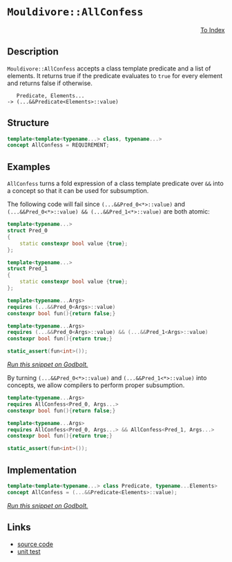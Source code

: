 <!-- Copyright 2024 Feng Mofan
SPDX-License-Identifier: Apache-2.0 -->

# `Mouldivore::AllConfess`

<p style='text-align: right;'><a href="../../../index.md#concepts-mouldivore-conceptualization">To Index</a></p>

## Description

`Mouldivore::AllConfess` accepts a class template predicate and a list of elements.
It returns true if the predicate evaluates to `true` for every element and returns false if otherwise.

<pre><code>   Predicate, Elements...
-> (...&&Predicate&lt;Elements&gt;::value)</code></pre>

## Structure

```C++
template<template<typename...> class, typename...>
concept AllConfess = REQUIREMENT;
```

## Examples

`AllConfess` turns a fold expression of a class template predicate over `&&` into a concept so that it can be used for subsumption.

The following code will fail since `(...&&Pred_0<*>::value)` and `(...&&Pred_0<*>::value) && (...&&Pred_1<*>::value)` are both atomic:

```C++
template<typename...>
struct Pred_0
{
    static constexpr bool value {true};
};

template<typename...>
struct Pred_1
{
    static constexpr bool value {true};
};

template<typename...Args>
requires (...&&Pred_0<Args>::value)
constexpr bool fun(){return false;}

template<typename...Args>
requires (...&&Pred_0<Args>::value) && (...&&Pred_1<Args>::value)
constexpr bool fun(){return true;}

static_assert(fun<int>());
```

[*Run this snippet on Godbolt.*](https://godbolt.org/#z:OYLghAFBqd5QCxAYwPYBMCmBRdBLAF1QCcAaPECAMzwBtMA7AQwFtMQByARg9KtQYEAysib0QXACx8BBAKoBnTAAUAHpwAMvAFYTStJg1DIApACYAQuYukl9ZATwDKjdAGFUtAK4sGIMwDspK4AMngMmAByPgBGmMT%2BXKQADqgKhE4MHt6%2BeqnpjgJhEdEscQlJdpgOmUIETMQE2T5%2BgbaY9oUMdQ0ExVGx8Ym29Y3NuZWjfeEDZUNcAJS2qF7EyOwcBJgsyQZbJgDMbgQAnsmMrJgAdDeH2CYaAIIKBMReDgDUysSY6AD6GgejxMASsTw%2BEI%2BLyYjmQHzQDBemFUyWIHxiqE8HwAbmIvJgPiCLK98SCACKHMHAgIUg5UoFbHZ7TCHY5nC5sG5XO5Al5vT7fX5/LhAolAyFQ%2Bqw%2BECJEotEYrG47wEokklk0ymizV00VPRm7GEso6nc7MTk3R7EYAKHlPH4ARy8eB%2BCg%2BEC55gAbN7Bf9AUcrTa7iAQMr8QsgQi5aj0ZjaB8qF4GBBI6CfgRVgxE2IlFrNU8GdtDfsTezzddLdbbQd7vbME6XZg3R7bmYfe2/QDWUGa9hQ%2BHMAtCe3ve7PaPOz9/iLA9WQ2G8UOo7KtvK41ikym0xYM1mPur8xTC09obC/kwFEpGtRk6zwgQ7qnI3SOEtaJwAKy8PwcLSkVBODcaxrChFY1lVMwDh4UgCE0N8lgAaxAT8vSuAAOL0pE/AIvUkABOA5cKg/ROEkXgWAkDQNFIX9/0AjheAUEAaLgv831IOBYBgRAQBWAhki8AhyEoNAdjoeJIkuThVEwgBaPCPmAZA4SkK4zF4X5CBIPB0D0fhBBEMR2CkGRBEUFR1HY0hdCSAB3YgmGSTgeHfL8f3ggDOAAeSEwSCA%2BVAqA%2BWSvQUyQlJUj41LMd0PHE%2Bg0XMaCFl4NitCWCAkDE5IJLICgIByvKQGAKQzD4OgtmIZiIBiTyYnCBoThc3gGuYYgTm8mJtGqNiYLEthBG8hhaGa6ysBiLxgDcMRaGY7heCwFhDGAcRxqbGpsWbTzkWqISNhgh8Ok82g8BiRyOo8LBPNePBKIW0gtuIDElDJbYVtOox4KWKgDBtAA1PBMDs7yzRaszhFEcRTIM%2BQlDUTzbP0FaUBAyx9DO5jICWVBki6ea5JedBDjJUxLGsMx6Ke4hdO27H2k6TIXAYdxPBaPRQhmUpyjyNIMgEcY/CSfJ%2BYYfpufmBnetqKZBb0KoagEHpGnFwYKhGXo5cmXpVbmColgUcD1gkNyOG/WjPIYkL5MU5TVMkdT3VwbSkqgxY0u%2BpYEEwJgsASVNSGQyQDiuQiAkkDRJDMSQvWo1D8NIjhyNISjoKuLCvXQ/D0K4L1P0kLhP0Ir0LeshimJY2Dvs4nisr4vyhJEwrUASyTpI4BoWGxAI5KYeEDCMaL8KuLgrn/LSiBpvSklhozoekWGLIR6zdHKhynJa03zbo3gGN8gShMC4LO%2B73v%2B5WoeR7HuKW9yxKRwOMxUqr9jMuy2%2B8qborEpAE%2Be%2BQAepV8JcBojQWgVUap1Wsm1Jq4MYEdS6j1Bw4MBqMAIMNUankJpTRmrQOa4MlofQ2P%2BfAPxNrbWsrtZA%2B1wZHQ/NZU650mpXWIWlGm90YJPRepgN6y0jCfVAK/Pgf0FCA2BqDRg4NZ5QxMgvWQS8rL/lXsjL6ZMrDo0YVjAOuN8acEJgQYmBxSZowsJTXe1NaZaINh0aWzgICuC1sEFmusebCz5l0RxIsuguMlgrLoysmhswmFLRW3Qpg%2BPVtCMYQShYaxVlzNWJtlirGNosRO29LacA%2BH/M%2BACL5cGHqPDQTt8CTwfu7F%2BGUvY%2Bz9pQU2ydU7D0jgEIuAQAgHCjjHAupd6KcArqxauXFeL8X8l/D%2BiUpJsE4J3RSLAFDYjhNiApVxmQvE0qUnS08IZz1kRDBRiMQAHFIOvZyC0t4eTLj5BuAUgrZOICwWZ8zFnLNWQFCA8U77xAfgcZ%2B6UOJ12/vEMZrcEgLOSMkP4Sz8J/FeRee5eEKrgPiJA%2BqjUOpwLRZ1bqvUUEt0GugkaY0SGYEmtNWa80YKEP4aw0gpDpZbXmuPVQe0ti0MEMdBhZ0LonBYTddh4MuFpB4e9fh4RBEZWEUwAGQMQZgwetI4yEg5HmXhoonQhyVHGBMRjGIViAJ40yPNAA9ETVG5NLBmIAhYrAeq/FM3sSzRxnMSiJLcQUTInj3GZAifLGxoSAmOLtUrcJCS9by1ljE8NOtQ2uINkbEy5yem7yyTMiKcyFk4heUaF4JSXblN%2BZ7Ug3tfZDADvQhp/hh4HAOJ%2BT8kcQEaGrbhdCSavKMVsJXP5CwkIgGDiPA46F85QTrV6KCuFE4HAub09tXbTYaVbeXSpCFHrIqZpIIAA%3D)

By turning `(...&&Pred_0<*>::value)` and `(...&&Pred_1<*>::value)` into concepts, we allow compilers to perform proper subsumption.

```C++
template<typename...Args>
requires AllConfess<Pred_0, Args...>
constexpr bool fun(){return false;}

template<typename...Args>
requires AllConfess<Pred_0, Args...> && AllConfess<Pred_1, Args...>
constexpr bool fun(){return true;}

static_assert(fun<int>());
```

## Implementation

```C++
template<template<typename...> class Predicate, typename...Elements>
concept AllConfess = (...&&Predicate<Elements>::value);
```

[*Run this snippet on Godbolt.*](https://godbolt.org/#z:OYLghAFBqd5QCxAYwPYBMCmBRdBLAF1QCcAaPECAMzwBtMA7AQwFtMQByARg9KtQYEAysib0QXACx8BBAKoBnTAAUAHpwAMvAFYTStJg1DIApACYAQuYukl9ZATwDKjdAGFUtAK4sGISQBspK4AMngMmAByPgBGmMQgZqQADqgKhE4MHt6%2B/kGp6Y4CYRHRLHEJSXaYDplCBEzEBNk%2BfoG2mPZFDPWNBCVRsfGJtg1NLbntCmP94YPlw2YAlLaoXsTI7BwEmCzJBjsmAMxuO3sHmMenAJ7JjKyYAHTPx9gA1MgGCgpvysSY%2BFEO1IbwIt3ubGej2w9DYggUrxMGgAgmgGJtkgQ3sjaLQPAwqJhvm9jgARN4QKHmALUv4AvBAy4nGG7RgEBFHbAgEAANzEXkwS2OVhRSORAHoAFTSmWyuXisVSmVvAAqRPZb1lCpRSrleul2uRYrO%2ByYhxOYLuzEhL05YumxC8Dl%2B/3QAH0NGKTAB2EXIt4Bt7TM0Mj4CaaYVTJYhvGKoTxvPneTAk30ER2Xb2k4VerM50Uok0XK6WiFPW3Ye3pp1Yunuri5v2BoMNRzIMMMCNRmNxhNJgWpizVzPZo5%2Bn2j8eF3am803K0PKHI4jADmVlH/ACOXjw/x%2BOLxAkJ3yudY9IOXq6pdpRaK70dj8dobyoXgYECFvv%2BBHWDBfYiUHM8wLZEizNJl5zLJcVzXMUtx3PdsVxfFjw5Nwzw0C8YOvd5qWpJDDwJIk0LPLgsKvCsxTvHZu0fBNX3fT8LG/X9QQzIDsxA4M2zdJhvniAhqDfK5wgIV4PyFMcxQ4FZaE4ABWXg/A4LRSFQTg3GsawgzWDYU3MI4eFIAhNBklYAGsQHkyRHg0SQuG9I4NHkjQzACAIzAADk8/ROEkXgWAkDRMOU1T1I4XgFBATCTJUmTSDgWAYEQEA1gIZIvAIchKDQPY6HiSIHk4VRPICABaAJJDeYBkHbKRHjMXh6SIYg8HQPR%2BEEEQxHYKQZEERQVHUOLSF0MiAHdiCYZJOB4WSFKU0y1M4AB5TKMqxVAqDeErysq6rareeqzApDw8voGMDK4JZeFirQVggJBcuSfKyAoCBntekBgCkJIaFoHZiCiiAYiWmJwkaa5Zt4cHmGIa4VpibQaliozcrhAgVoYWgoZGrAYi8YA3DEWgou4XgsBYQxgHEPHdxRvAeSJJbIxqTKtiM0TOiW2g8BiKb4Y8LAlvTPBAvJ0gmeIOMlFJXZqd5oxTJWKgDFXAA1PBMHGlarWh/rhFEcQ%2Bs6%2BQlDUJaxv0amUC0yx9D5qLIBWVBMUyMmyumdAyVMSxrDMMKpdarAnY/DoukyFwGHcTxWj0UI5jKCo9AKDIBAmPwyNT7oBiT4YyOqWoBF6cZY9yAvOgZ4uZlzoYEgLmYM70YMmlrhZ65WBRdM2CR5o4RTSFC3hwp20qKqqmq6psk6IFwQgSBJMxDJu4zlZWBBMCYLAEjDyzJCOR4AE4jm9SQ7LMQJgvkgJD98jh/NIQLDMeAIuACTzD88t/rK4eTj6CIey0Iq2GiqvOKD1kqPVSutTK2UPqoHOgVIqHBGgsB5N6MqTAPgGCMEdQ%2BjwuC2SavgFqbUOqyG6sbaQptBoWxGroJIk1prQz7gPQB4U1rpUym8LabxUHoMwdg6meCCG2VOggl6F1F5HGWLdZWCUnoSNenAz6F0QD8IwZ8amXBD5cEwv9QGwNQYjVhpDfWpj4aI2Rg4fW6M2RYxxktfGhNia4jJkZSmCstiqXwP8WoTMyaqVZsgdm%2BsuZyRGrzfmkMhbeNuq1cWRkpYy0wHLKmRhFagHAXwNWChNba11owfWptKG9WobIWhw1VIMOtkrX2Vh7ZRNDi7N24ZOCewIN7I4pJ6n%2B0DvEYOzNnbhyrn4CArgm5kQTqUOuKc0hpyyGXTOKR5k50TrMiuEdq59EmSMouPQa7rPbs3RuSyTl9Dbsna6qx1g92uREthS0R4aMEVo3BOjREaApHPFq0jrpyPAevTe29KB9wfk/fBdlvR/29I5SQF9KpkXYZwSKoC7rxUSilNKG0VFKIuoVNgnBUH7RYAoHk7YeQfIuNMYh89g7kK6kbMpBtKmWxAEcUgTCZrk1YYtEaHCYGbW2sSqqpLyWJipeBaY4jEGXSXkcFe6KHqKNlbi2VvJkDJGSG6Slh83TUoILxYgLBKp8DoIYygxjVIWNxkZG1ViUa2IQRjBxuMfGYAJkTEm7iKbywyXE0gviGYBJZqoNmOwwmCG5pEvmAtrixJFgk/WyS0ipL9TTcIWT7o5KYBrLWOs9YSxKUyiQ5SBrmyqTodltTjB2xsE0%2BALTuhk3FF7W2ftLAB2HkHNqQyw6F26FHGOORlnTPmFclZhRMi7OzpkS5%2Bc9ndBLs0M5mzRnLvnfXUYOzV3btbkcq5ndu69V5YPJ5nA%2BHGpJWSilkqdjStniQheV1FVr1IBvLewww4RPBYkfBRwjjyRcvZYKAHvTvzPfylFICYpvr3vJI%2B8lPJuUPpIQ%2BjkT5cA5REo4fKwrQaVX3RqkH8PAMI5LeI6RnCSCAA%3D%3D)

## Links

- [source code](../../../../conceptrodon/mouldivore/concepts/all_confess.hpp)
- [unit test](../../../../tests/unit/concepts/mouldivore/all_confess.test.hpp)
